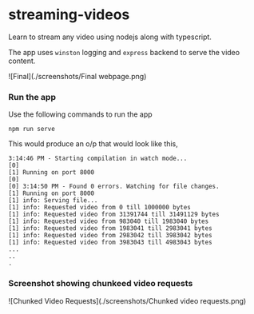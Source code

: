 # streaming-videos

Learn to stream any video using nodejs along with typescript.

The app uses `winston` logging and `express` backend to serve the video content.

![Final](./screenshots/Final webpage.png)


### Run the app
Use the following commands to run the app
```
npm run serve
```

This would produce an o/p that would look like this,
```
3:14:46 PM - Starting compilation in watch mode...
[0] 
[1] Running on port 8000
[0] 
[0] 3:14:50 PM - Found 0 errors. Watching for file changes.
[1] Running on port 8000
[1] info: Serving file...
[1] info: Requested video from 0 till 1000000 bytes
[1] info: Requested video from 31391744 till 31491129 bytes
[1] info: Requested video from 983040 till 1983040 bytes
[1] info: Requested video from 1983041 till 2983041 bytes
[1] info: Requested video from 2983042 till 3983042 bytes
[1] info: Requested video from 3983043 till 4983043 bytes
...
..
.
```

### Screenshot showing chunkeed video requests
![Chunked Video Requests](./screenshots/Chunked video requests.png)
